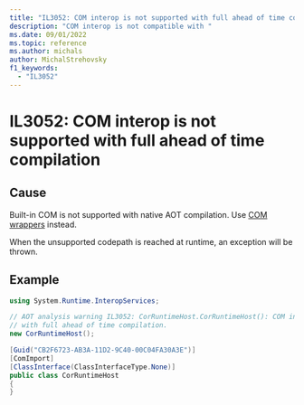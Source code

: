 ```yaml
---
title: "IL3052: COM interop is not supported with full ahead of time compilation"
description: "COM interop is not compatible with "
ms.date: 09/01/2022
ms.topic: reference
ms.author: michals
author: MichalStrehovsky
f1_keywords:
  - "IL3052"
---
```

# IL3052: COM interop is not supported with full ahead of time compilation

## Cause

Built-in COM is not supported with native AOT compilation. Use [COM wrappers](../../../../standard/native-interop/com-wrappers.md) instead.

When the unsupported codepath is reached at runtime, an exception will be thrown.

## Example

```csharp
using System.Runtime.InteropServices;

// AOT analysis warning IL3052: CorRuntimeHost.CorRuntimeHost(): COM interop is not supported
// with full ahead of time compilation.
new CorRuntimeHost();

[Guid("CB2F6723-AB3A-11D2-9C40-00C04FA30A3E")]
[ComImport]
[ClassInterface(ClassInterfaceType.None)]
public class CorRuntimeHost
{
}
```

